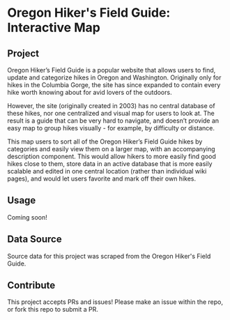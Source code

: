 # Oregon Hiker's Field Guide: Interactive Map

## Project
Oregon Hiker’s Field Guide is a popular website that allows users to find, update and categorize hikes in Oregon and Washington. Originally only for hikes in the Columbia Gorge, the site has since expanded to contain every hike worth knowing about for avid lovers of the outdoors.

However, the site (originally created in 2003) has no central database of these hikes, nor one centralized and visual map for users to look at. The result is a guide that can be very hard to navigate, and doesn’t provide an easy map to group hikes visually - for example, by difficulty or distance.

This map users to sort all of the Oregon Hiker’s Field Guide hikes by categories and easily view them on a larger map, with an accompanying description component. This would allow hikers to more easily find good hikes close to them, store data in an active database that is more easily scalable and edited in one central location (rather than individual wiki pages), and would let users favorite and mark off their own hikes.

## Usage
Coming soon!

## Data Source
Source data for this project was scraped from the Oregon Hiker's Field Guide.

## Contribute
This project accepts PRs and issues! Please make an issue within the repo, or fork this repo to submit a PR. 